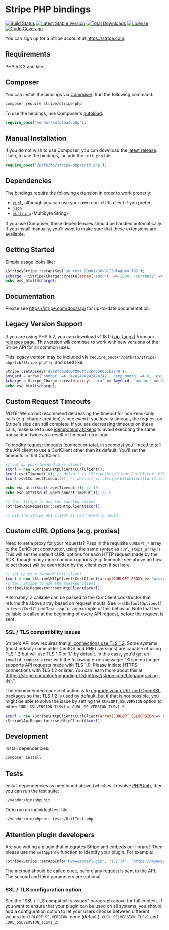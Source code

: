 # Stripe PHP bindings

[![Build Status](https://travis-ci.org/stripe/stripe-php.svg?branch=master)](https://travis-ci.org/stripe/stripe-php)
[![Latest Stable Version](https://poser.pugx.org/stripe/stripe-php/v/stable.svg)](https://packagist.org/packages/stripe/stripe-php)
[![Total Downloads](https://poser.pugx.org/stripe/stripe-php/downloads.svg)](https://packagist.org/packages/stripe/stripe-php)
[![License](https://poser.pugx.org/stripe/stripe-php/license.svg)](https://packagist.org/packages/stripe/stripe-php)
[![Code Coverage](https://coveralls.io/repos/stripe/stripe-php/badge.svg?branch=master)](https://coveralls.io/r/stripe/stripe-php?branch=master)

You can sign up for a Stripe account at https://stripe.com.

## Requirements

PHP 5.3.3 and later.

## Composer

You can install the bindings via [Composer](http://getcomposer.org/). Run the following command:

```bash
composer require stripe/stripe-php
```

To use the bindings, use Composer's [autoload](https://getcomposer.org/doc/00-intro.md#autoloading):

```php
require_once('vendor/autoload.php');
```

## Manual Installation

If you do not wish to use Composer, you can download the [latest release](https://github.com/stripe/stripe-php/releases). Then, to use the bindings, include the `init.php` file.

```php
require_once('/path/to/stripe-php/init.php');
```

## Dependencies

The bindings require the following extension in order to work properly:

- [`curl`](https://secure.php.net/manual/en/book.curl.php), although you can use your own non-cURL client if you prefer
- [`json`](https://secure.php.net/manual/en/book.json.php)
- [`mbstring`](https://secure.php.net/manual/en/book.mbstring.php) (Multibyte String)

If you use Composer, these dependencies should be handled automatically. If you install manually, you'll want to make sure that these extensions are available.

## Getting Started

Simple usage looks like:

```php
\Stripe\Stripe::setApiKey('sk_test_BQokikJOvBiI2HlWgH4olfQ2');
$charge = \Stripe\Charge::create(array('amount' => 2000, 'currency' => 'usd', 'source' => 'tok_189fqt2eZvKYlo2CTGBeg6Uq' ));
echo esc_html($charge);
```

## Documentation

Please see https://stripe.com/docs/api for up-to-date documentation.

## Legacy Version Support

If you are using PHP 5.2, you can download v1.18.0 ([zip](https://github.com/stripe/stripe-php/archive/v1.18.0.zip), [tar.gz](https://github.com/stripe/stripe-php/archive/v1.18.0.tar.gz)) from our [releases page](https://github.com/stripe/stripe-php/releases). This version will continue to work with new versions of the Stripe API for all common uses.

This legacy version may be included via `require_once("/path/to/stripe-php/lib/Stripe.php");`, and used like:

```php
Stripe::setApiKey('d8e8fca2dc0f896fd7cb4cb0031ba249');
$myCard = array('number' => '4242424242424242', 'exp_month' => 8, 'exp_year' => 2018);
$charge = Stripe_Charge::create(array('card' => $myCard, 'amount' => 2000, 'currency' => 'usd'));
echo esc_html($charge);
```

## Custom Request Timeouts

*NOTE:* We do not recommend decreasing the timeout for non-read-only calls (e.g. charge creation), since even if you locally timeout, the request on Stripe's side can still complete. If you are decreasing timeouts on these calls, make sure to use [idempotency tokens](https://stripe.com/docs/api/php#idempotent_requests) to avoid executing the same transaction twice as a result of timeout retry logic.

To modify request timeouts (connect or total, in seconds) you'll need to tell the API client to use a CurlClient other than its default. You'll set the timeouts in that CurlClient.

```php
// set up your tweaked Curl client
$curl = new \Stripe\HttpClient\CurlClient();
$curl->setTimeout(10); // default is \Stripe\HttpClient\CurlClient::DEFAULT_TIMEOUT
$curl->setConnectTimeout(5); // default is \Stripe\HttpClient\CurlClient::DEFAULT_CONNECT_TIMEOUT

echo esc_attr($curl->getTimeout()); // 10
echo esc_attr($curl->getConnectTimeout()); // 5

// tell Stripe to use the tweaked client
\Stripe\ApiRequestor::setHttpClient($curl);

// use the Stripe API client as you normally would
```

## Custom cURL Options (e.g. proxies)

Need to set a proxy for your requests? Pass in the requisite `CURLOPT_*` array to the CurlClient constructor, using the same syntax as `curl_stopt_array()`. This will set the default cURL options for each HTTP request made by the SDK, though many more common options (e.g. timeouts; see above on how to set those) will be overridden by the client even if set here.

```php
// set up your tweaked Curl client
$curl = new \Stripe\HttpClient\CurlClient(array(CURLOPT_PROXY => 'proxy.local:80'));
// tell Stripe to use the tweaked client
\Stripe\ApiRequestor::setHttpClient($curl);
```

Alternately, a callable can be passed to the CurlClient constructor that returns the above array based on request inputs. See `testDefaultOptions()` in `tests/CurlClientTest.php` for an example of this behavior. Note that the callable is called at the beginning of every API request, before the request is sent.

### SSL / TLS compatibility issues

Stripe's API now requires that [all connections use TLS 1.2](https://stripe.com/blog/upgrading-tls). Some systems (most notably some older CentOS and RHEL versions) are capable of using TLS 1.2 but will use TLS 1.0 or 1.1 by default. In this case, you'd get an `invalid_request_error` with the following error message: "Stripe no longer supports API requests made with TLS 1.0. Please initiate HTTPS connections with TLS 1.2 or later. You can learn more about this at [https://stripe.com/blog/upgrading-tls](https://stripe.com/blog/upgrading-tls).".

The recommended course of action is to [upgrade your cURL and OpenSSL packages](https://support.stripe.com/questions/how-do-i-upgrade-my-stripe-integration-from-tls-1-0-to-tls-1-2#php) so that TLS 1.2 is used by default, but if that is not possible, you might be able to solve the issue by setting the `CURLOPT_SSLVERSION` option to either `CURL_SSLVERSION_TLSv1` or `CURL_SSLVERSION_TLSv1_2`:

```php
$curl = new \Stripe\HttpClient\CurlClient(array(CURLOPT_SSLVERSION => CURL_SSLVERSION_TLSv1));
\Stripe\ApiRequestor::setHttpClient($curl);
```

## Development

Install dependencies:

``` bash
composer install
```

## Tests

Install dependencies as mentioned above (which will resolve [PHPUnit](http://packagist.org/packages/phpunit/phpunit)), then you can run the test suite:

```bash
./vendor/bin/phpunit
```

Or to run an individual test file:

```bash
./vendor/bin/phpunit tests/UtilTest.php
```

## Attention plugin developers

Are you writing a plugin that integrates Stripe and embeds our library? Then please use the `setAppInfo` function to identify your plugin. For example:

```php
\Stripe\Stripe::setAppInfo("MyAwesomePlugin", "1.2.34", "https://myawesomeplugin.info");
```

The method should be called once, before any request is sent to the API. The second and third parameters are optional.

### SSL / TLS configuration option

See the "SSL / TLS compatibility issues" paragraph above for full context. If you want to ensure that your plugin can be used on all systems, you should add a configuration option to let your users choose between different values for `CURLOPT_SSLVERSION`: none (default), `CURL_SSLVERSION_TLSv1` and `CURL_SSLVERSION_TLSv1_2`.
